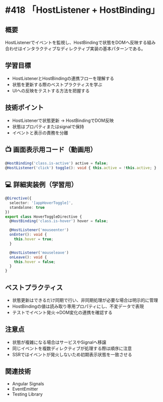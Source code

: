 # #418 「HostListener + HostBinding」

## 概要
HostListenerでイベントを監視し、HostBindingで状態をDOMへ反映する組み合わせはインタラクティブなディレクティブ実装の基本パターンである。

## 学習目標
- HostListenerとHostBindingの連携フローを理解する
- 状態を更新する際のベストプラクティスを学ぶ
- UIへの反映をテストする方法を把握する

## 技術ポイント
- HostListenerで状態更新 → HostBindingでDOM反映
- 状態はプロパティまたはsignalで保持
- イベントと表示の責務を分離

## 📺 画面表示用コード（動画用）
```typescript
@HostBinding('class.is-active') active = false;
@HostListener('click') toggle(): void { this.active = !this.active; }
```

## 💻 詳細実装例（学習用）
```typescript
@Directive({
  selector: '[appHoverToggle]',
  standalone: true
})
export class HoverToggleDirective {
  @HostBinding('class.is-hover') hover = false;

  @HostListener('mouseenter')
  onEnter(): void {
    this.hover = true;
  }

  @HostListener('mouseleave')
  onLeave(): void {
    this.hover = false;
  }
}
```

## ベストプラクティス
- 状態更新はできるだけ同期で行い、非同期処理が必要な場合は明示的に管理
- HostBindingの値は読み取り専用プロパティにし、不変データで表現
- テストでイベント発火→DOM変化の連携を確認する

## 注意点
- 状態が複雑になる場合はサービスやSignalへ移譲
- 同じイベントを複数ディレクティブが処理する際は順序に注意
- SSRではイベントが発火しないため初期表示状態を一致させる

## 関連技術
- Angular Signals
- EventEmitter
- Testing Library

